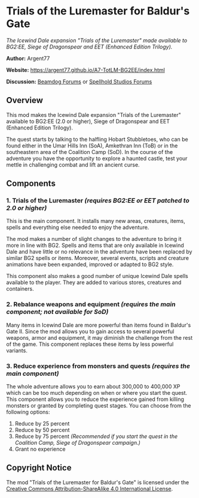 # Trials of the Luremaster for Baldur's Gate
*The Icewind Dale expansion "Trials of the Luremaster" made available to BG2:EE, Siege of Dragonspear and EET (Enhanced Edition Trilogy).*

**Author:** Argent77

**Website:** https://argent77.github.io/A7-TotLM-BG2EE/index.html

**Discussion:** [Beamdog Forums](https://forums.beamdog.com/discussion/73701/) or [Spellhold Studios Forums](http://www.shsforums.net/forum/669-trials-of-the-luremaster-for-bg2ee/)

## Overview

This mod makes the Icewind Dale expansion "Trials of the Luremaster" available to BG2:EE (2.0 or higher), Siege of Dragonspear and EET (Enhanced Edition Trilogy).

The quest starts by talking to the halfling Hobart Stubbletoes, who can be found either in the Umar Hills Inn (SoA), Amkethran Inn (ToB) or in the southeastern area of the Coalition Camp (SoD). In the course of the adventure you have the opportunity to explore a haunted castle, test your mettle in challenging combat and lift an ancient curse.


## Components

### 1. Trials of the Luremaster *(requires BG2:EE or EET patched to 2.0 or higher)*

This is the main component. It installs many new areas, creatures, items, spells and everything else needed to enjoy the adventure.

The mod makes a number of slight changes to the adventure to bring it more in line with BG2. Spells and items that are only available in Icewind Dale and have little or no relevance in the adventure have been replaced by similar BG2 spells or items. Moreover, several events, scripts and creature animations have been expanded, improved or adapted to BG2 style.

This component also makes a good number of unique Icewind Dale spells available to the player. They are added to various stores, creatures and containers.

### 2. Rebalance weapons and equipment *(requires the main component; not available for SoD)*

Many items in Icewind Dale are more powerful than items found in Baldur's Gate II. Since the mod allows you to gain access to several powerful weapons, armor and equipment, it may diminish the challenge from the rest of the game. This component replaces these items by less powerful variants.

### 3. Reduce experience from monsters and quests *(requires the main component)*

The whole adventure allows you to earn about 300,000 to 400,000 XP which can be too much depending on when or where you start the quest. This component allows you to reduce the experience gained from killing monsters or granted by completing quest stages. You can choose from the following options:

1. Reduce by 25 percent
2. Reduce by 50 percent
3. Reduce by 75 percent *(Recommended if you start the quest in the Coalition Camp, Siege of Dragonspear campaign.)*
4. Grant no experience

## Copyright Notice

The mod "Trials of the Luremaster for Baldur's Gate" is licensed under the [Creative Commons Attribution-ShareAlike 4.0 International License](http://creativecommons.org/licenses/by-sa/4.0/).
